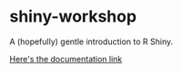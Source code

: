 # shiny-workshop
A (hopefully) gentle introduction to R Shiny.

[Here's the documentation link](not-working)
